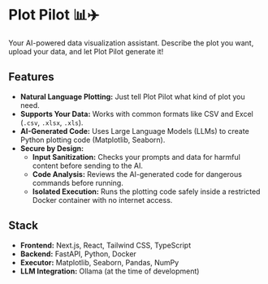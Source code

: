 # Plot Pilot 📊✈️

Your AI-powered data visualization assistant. Describe the plot you want, upload your data, and let Plot Pilot generate it!

## Features

*   **Natural Language Plotting:** Just tell Plot Pilot what kind of plot you need.
*   **Supports Your Data:** Works with common formats like CSV and Excel (`.csv`, `.xlsx`, `.xls`).
*   **AI-Generated Code:** Uses Large Language Models (LLMs) to create Python plotting code (Matplotlib, Seaborn).
*   **Secure by Design:**
    *   **Input Sanitization:** Checks your prompts and data for harmful content before sending to the AI.
    *   **Code Analysis:** Reviews the AI-generated code for dangerous commands before running.
    *   **Isolated Execution:** Runs the plotting code safely inside a restricted Docker container with no internet access.

## Stack

*   **Frontend:** Next.js, React, Tailwind CSS, TypeScript
*   **Backend:** FastAPI, Python, Docker
*   **Executor:** Matplotlib, Seaborn, Pandas, NumPy
*   **LLM Integration:** Ollama (at the time of development)
